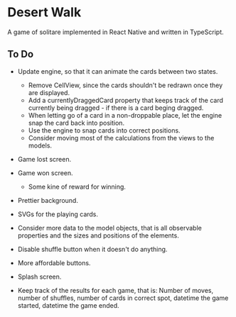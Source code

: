 # Desert Walk

A game of solitare implemented in React Native and written in TypeScript.

## To Do

* Update engine, so that it can animate the cards between two states.
  * Remove CellView, since the cards shouldn't be redrawn once they are displayed.
  * Add a currentlyDraggedCard property that keeps track of the card currently being dragged - if there is a card beging dragged.
  * When letting go of a card in a non-droppable place, let the engine snap the card back into position.
  * Use the engine to snap cards into correct positions.
  * Consider moving most of the calculations from the views to the models.

* Game lost screen.
* Game won screen.
  * Some kine of reward for winning.
* Prettier background.
* SVGs for the playing cards.
* Consider more data to the model objects, that is all observable properties and the sizes and positions of the elements.
* Disable shuffle button when it doesn't do anything.
* More affordable buttons.
* Splash screen.

* Keep track of the results for each game, that is: Number of moves, number of shuffles, number of cards in correct spot, datetime the game started, datetime the game ended.